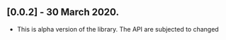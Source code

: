 ## [0.0.2] - 30 March 2020.

- This is alpha version of the library. The API are subjected to changed
